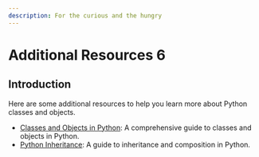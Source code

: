 ```yaml
---
description: For the curious and the hungry
---
```


# Additional Resources 6

## Introduction

Here are some additional resources to help you learn more about Python classes and objects.

- [Classes and Objects in Python](https://realpython.com/python3-object-oriented-programming/): A comprehensive guide to classes and objects in Python.
- [Python Inheritance](https://realpython.com/inheritance-composition-python/): A guide to inheritance and composition in Python.

